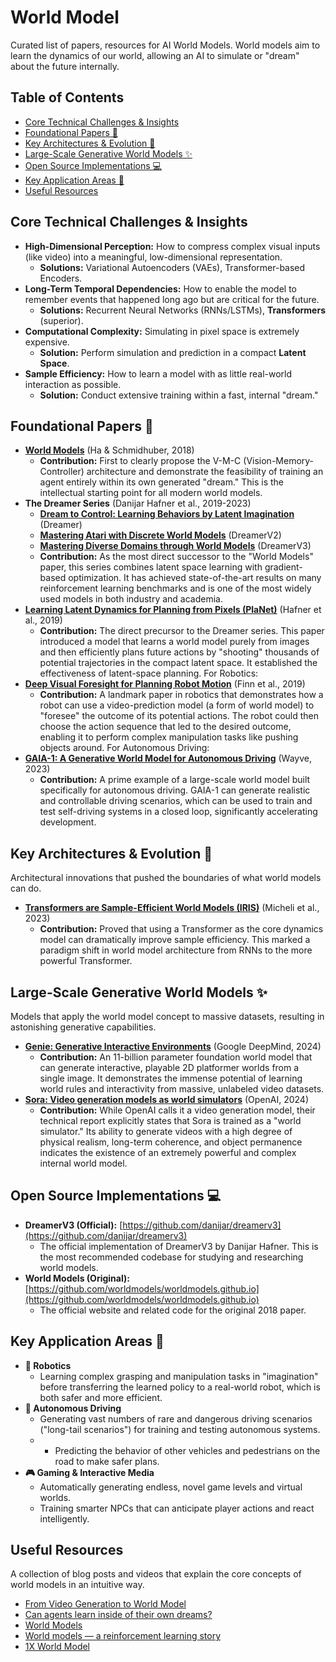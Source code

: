# World Model

 Curated list of papers, resources for AI World Models. World models aim to learn the dynamics of our world, allowing an AI to simulate or "dream"
 about the future internally.

## Table of Contents
- [Core Technical Challenges & Insights](#core-technical-challenges--insights)
- [Foundational Papers 📜](#foundational-papers-)
- [Key Architectures & Evolution 🚀](#key-architectures--evolution-)
- [Large-Scale Generative World Models ✨](#large-scale-generative-world-models-)
- [Open Source Implementations 💻](#open-source-implementations-)
- [Key Application Areas 🎯](#key-application-areas-)
- [Useful Resources](#useful-resources-)

## Core Technical Challenges & Insights
- **High-Dimensional Perception:** How to compress complex visual inputs (like video) into a meaningful, low-dimensional representation.
  - **Solutions:** Variational Autoencoders (VAEs), Transformer-based Encoders.
- **Long-Term Temporal Dependencies:** How to enable the model to remember events that happened long ago but are critical for the future.
  - **Solutions:** Recurrent Neural Networks (RNNs/LSTMs), **Transformers** (superior).
- **Computational Complexity:** Simulating in pixel space is extremely expensive.
  - **Solution:** Perform simulation and prediction in a compact **Latent Space**.
- **Sample Efficiency:** How to learn a model with as little real-world interaction as possible.
  - **Solution:** Conduct extensive training within a fast, internal "dream."
## Foundational Papers 📜
- **[World Models](https://arxiv.org/abs/1803.10122)** (Ha & Schmidhuber, 2018)
   - **Contribution:** First to clearly propose the V-M-C (Vision-Memory-Controller) architecture and demonstrate the feasibility of training an agent entirely within its
      own generated "dream." This is the intellectual starting point for all modern world models.
- **The Dreamer Series** (Danijar Hafner et al., 2019-2023)
   - **[Dream to Control: Learning Behaviors by Latent Imagination](https://arxiv.org/abs/1912.01603)** (Dreamer)
   - **[Mastering Atari with Discrete World Models](https://arxiv.org/abs/2010.02193)** (DreamerV2)
   - **[Mastering Diverse Domains through World Models](https://arxiv.org/abs/2301.04104)** (DreamerV3)
   - **Contribution:** As the most direct successor to the "World Models" paper, this series combines latent space learning with gradient-based optimization. It has achieved
      state-of-the-art results on many reinforcement learning benchmarks and is one of the most widely used models in both industry and academia.
- **[Learning Latent Dynamics for Planning from Pixels (PlaNet)](https://arxiv.org/abs/1811.04551)** (Hafner et al., 2019)
   - **Contribution:** The direct precursor to the Dreamer series. This paper introduced a model that learns a world model purely from images and then efficiently plans
     future actions by "shooting" thousands of potential trajectories in the compact latent space. It established the effectiveness of latent-space planning.
For Robotics:
- **[Deep Visual Foresight for Planning Robot Motion](https://arxiv.org/abs/1812.00568)** (Finn et al., 2019)
  - **Contribution:** A landmark paper in robotics that demonstrates how a robot can use a video-prediction model (a form of world model) to "foresee" the outcome of its
     potential actions. The robot could then choose the action sequence that led to the desired outcome, enabling it to perform complex manipulation tasks like pushing objects
     around.
For Autonomous Driving:
- **[GAIA-1: A Generative World Model for Autonomous Driving](https://arxiv.org/abs/2309.17080)** (Wayve, 2023)
  - **Contribution:** A prime example of a large-scale world model built specifically for autonomous driving. GAIA-1 can generate realistic and controllable driving
     scenarios, which can be used to train and test self-driving systems in a closed loop, significantly accelerating development.


## Key Architectures & Evolution 🚀
Architectural innovations that pushed the boundaries of what world models can do.
- **[Transformers are Sample-Efficient World Models (IRIS)](https://arxiv.org/abs/2209.00588)** (Micheli et al., 2023)
   - **Contribution:** Proved that using a Transformer as the core dynamics model can dramatically improve sample efficiency. This marked a paradigm shift in world model
      architecture from RNNs to the more powerful Transformer.
## Large-Scale Generative World Models ✨
   Models that apply the world model concept to massive datasets, resulting in astonishing generative capabilities.
   - **[Genie: Generative Interactive Environments](https://sites.google.com/view/genie-2024)** (Google DeepMind, 2024)
     - **Contribution:** An 11-billion parameter foundation world model that can generate interactive, playable 2D platformer worlds from a single image. It demonstrates the
      immense potential of learning world rules and interactivity from massive, unlabeled video datasets.
   - **[Sora: Video generation models as world simulators](https://openai.com/research/video-generation-models-as-world-simulators)** (OpenAI, 2024)
      - **Contribution:** While OpenAI calls it a video generation model, their technical report explicitly states that Sora is trained as a "world simulator." Its ability to
      generate videos with a high degree of physical realism, long-term coherence, and object permanence indicates the existence of an extremely powerful and complex internal
      world model.
## Open Source Implementations 💻
   - **DreamerV3 (Official):** [https://github.com/danijar/dreamerv3](https://github.com/danijar/dreamerv3)
      - The official implementation of DreamerV3 by Danijar Hafner. This is the most recommended codebase for studying and researching world models.
   - **World Models (Original):** [https://github.com/worldmodels/worldmodels.github.io](https://github.com/worldmodels/worldmodels.github.io)
      - The official website and related code for the original 2018 paper.
## Key Application Areas 🎯
   - **🤖 Robotics**
      - Learning complex grasping and manipulation tasks in "imagination" before transferring the learned policy to a real-world robot, which is both safer and more efficient.
   - **🚗 Autonomous Driving**
      - Generating vast numbers of rare and dangerous driving scenarios ("long-tail scenarios") for training and testing autonomous systems.
      -  - Predicting the behavior of other vehicles and pedestrians on the road to make safer plans.
   - **🎮 Gaming & Interactive Media**
      - Automatically generating endless, novel game levels and virtual worlds.
      - Training smarter NPCs that can anticipate player actions and react intelligently.
## Useful Resources
A collection of blog posts and videos that explain the core concepts of world models in an intuitive way.
- [From Video Generation to World Model](https://world-model-tutorial.github.io)
- [Can agents learn inside of their own dreams?](https://worldmodels.github.io)
- [World Models](https://rohitbandaru.github.io/blog/World-Models/)
- [World models — a reinforcement learning story](https://smartlabai.medium.com/world-models-a-reinforcement-learning-story-cdcc86093c5)
- [1X World Model](https://www.1x.tech/discover/redwood-ai-world-model)
